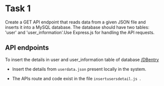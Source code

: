 
# Task 1

Create a GET API endpoint that reads data from a given JSON file and inserts it into a MySQL database. The database should have two tables: 'user' and 'user_information'.Use Express.js for handling the API requests.


## API endpoints

To insert the details in user and user_information table of database [/DBentry](/DBentry)
- Insert the details from `userdata.json` present locally in the system.

- The APIs route and code exist in the file `insertusersdetail.js `.